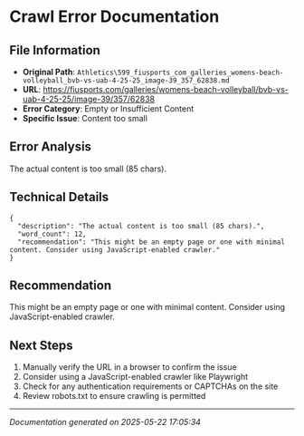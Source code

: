 # Crawl Error Documentation

## File Information
- **Original Path**: `Athletics\599_fiusports_com_galleries_womens-beach-volleyball_bvb-vs-uab-4-25-25_image-39_357_62838.md`
- **URL**: https://fiusports.com/galleries/womens-beach-volleyball/bvb-vs-uab-4-25-25/image-39/357/62838
- **Error Category**: Empty or Insufficient Content
- **Specific Issue**: Content too small

## Error Analysis
The actual content is too small (85 chars).

## Technical Details
```
{
  "description": "The actual content is too small (85 chars).",
  "word_count": 12,
  "recommendation": "This might be an empty page or one with minimal content. Consider using JavaScript-enabled crawler."
}
```

## Recommendation
This might be an empty page or one with minimal content. Consider using JavaScript-enabled crawler.

## Next Steps
1. Manually verify the URL in a browser to confirm the issue
2. Consider using a JavaScript-enabled crawler like Playwright
3. Check for any authentication requirements or CAPTCHAs on the site
4. Review robots.txt to ensure crawling is permitted

---
*Documentation generated on 2025-05-22 17:05:34*
